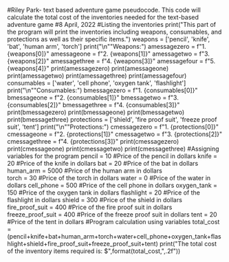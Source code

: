 #Riley Park- text based adventure game pseudocode. This code will calculate the total cost of the inventories needed for the text-based adventure game 
#8 April, 2022
#Listing the inventories 
print("This part of the program will print the inventories including weapons, consumables, and protections as well as their specific items.")
weapons = ['pencil', 'knife', 'bat', 'human arm', 'torch']
print("\n""Weapons:")
amessagezero = f"1. {weapons[0]}"
amessageone = f"2. {weapons[1]}"
amessagetwo = f"3. {weapons[2]}"
amessagethree = f"4. {weapons[3]}"
amessagefour = f"5. {weapons[4]}"
print(amessagezero)
print(amessageone)
print(amessagetwo)
print(amessagethree)
print(amessagefour)
consumables = ['water', 'cell phone', 'oxygen tank', 'flashlight']
print("\n""Consumables:")
bmessagezero = f"1. {consumables[0]}"
bmessageone = f"2. {consumables[1]}"
bmessagetwo = f"3. {consumables[2]}"
bmessagethree = f"4. {consumables[3]}"
print(bmessagezero)
print(bmessageone)
print(bmessagetwo)
print(bmessagethree)
protections = ['shield', 'fire proof suit', 'freeze proof suit', 'tent']
print("\n""Protections:")
cmessagezero = f"1. {protections[0]}"
cmessageone = f"2. {protections[1]}"
cmessagetwo = f"3. {protections[2]}"
cmessagethree = f"4. {protections[3]}"
print(cmessagezero)
print(cmessageone)
print(cmessagetwo)
print(cmessagethree)
#Assigning variables for the program
pencil = 10 #Price of the pencil in dollars 
knife = 20 #Price of the knife in dollars 
bat = 20 #Price of the bat in dollars 
human_arm = 5000 #Price of the human arm in dollars  
torch =  30 #Price of the torch in dollars 
water = 0 #Price of the water in dollars 
cell_phone = 500 #Price of the cell phone in dollars 
oxygen_tank = 150 #Price of the oxygen tank in dollars
flashlight = 20 #Price of the flashlight in dollars 
shield = 300 #Price of the shield in dollars
fire_proof_suit = 400 #Price of the fire proof suit in dollars  
freeze_proof_suit = 400 #Price of the freeze proof suit in dollars 
tent = 20 #Price of the tent in dollars 
#Program calculation using variables 
total_cost = (pencil+knife+bat+human_arm+torch+water+cell_phone+oxygen_tank+flashlight+shield+fire_proof_suit+freeze_proof_suit+tent)
print("The total cost of the inventory items required is: $",format(total_cost,",.2f"))



